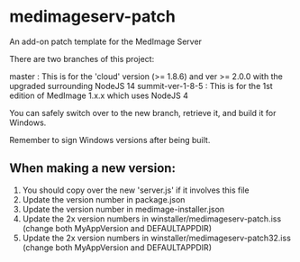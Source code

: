 # medimageserv-patch
An add-on patch template for the MedImage Server



There are two branches of this project:

master   			:  This is for the 'cloud' version (>= 1.8.6) and ver >= 2.0.0 with the upgraded surrounding NodeJS 14
summit-ver-1-8-5  	:  This is for the 1st edition of MedImage 1.x.x which uses NodeJS 4

You can safely switch over to the new branch, retrieve it, and build it for Windows.

Remember to sign Windows versions after being built.


## When making a new version:

1. You should copy over the new 'server.js' if it involves this file
2. Update the version number in package.json
3. Update the version number in medimage-installer.json
4. Update the 2x version numbers in winstaller/medimageserv-patch.iss (change both MyAppVersion and DEFAULTAPPDIR)
5. Update the 2x version numbers in winstaller/medimageserv-patch32.iss (change both MyAppVersion and DEFAULTAPPDIR)
